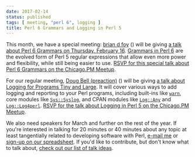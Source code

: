 ```yaml
---
date: 2017-02-14
status: published
tags: [ meeting, "perl 6", logging ]
title: Perl 6 Grammars and Logging in Perl 5
---
```


This month, we have a special meeting:
[brian d foy](https://www.effectiveperlprogramming.com) ([<i class="fa fa-twitter"></i>](http://twitter.com/briandfoy_perl)[<i class="fa fa-github"></i>](https://github.com/briandfoy)) will be giving [a
talk about Perl 6 Grammars on Thursday, February
16](https://www.meetup.com/ChicagoPM/events/237694944/). [Grammars in
Perl 6](https://docs.perl6.org/language/grammars) are the evolved form
of Perl 5 regular expressions that allow even more power and
flexibility, while still being easier to use. [RSVP for this special
talk about Perl 6 Grammars on the Chicago.PM
Meetup](https://www.meetup.com/ChicagoPM/events/237694944/).

For our regular meeting, [Doug Bell (preaction)](http://preaction.me) ([<i class="fa fa-twitter"></i>](http://twitter.com/preaction)[<i class="fa fa-github"></i>](https://github.com/preaction)) will
be giving [a talk about Logging for Programs Tiny and
Large](https://www.meetup.com/ChicagoPM/events/237417941/). It will
cover various ways to add logging and reporting to your Perl programs,
including built-ins like
[`warn`](http://perldoc.perl.org/functions/warn.html), core modules like
[`Sys::Syslog`](https://metacpan.org/pod/Sys::Syslog), and CPAN modules
like [`Log::Any`](https://metacpan.org/pod/Log::Any) and
[`Log::Log4perl`](http://mschilli.github.io/log4perl/). [RSVP for the
talk about Logging in Perl 5 on the Chicago.PM
Meetup](https://www.meetup.com/ChicagoPM/events/237417941/).

We also need speakers for March and further on the rest of the year. If
you're interested in talking for 20 minutes or 40 minutes about any
topic at least tangentially related to developing software with Perl,
[e-mail me](mailto:doug@preaction.me) or [sign-up on our
spreadsheet](https://docs.google.com/spreadsheets/d/13NUmlmW2bTlMHf8-waPKIlF69Cfv6msHnkfu9bAdsFA/edit).
If you'd like to contribute, but don't know what to talk about, [check
out our list of talk
ideas](https://docs.google.com/document/d/1FLJS2xUA4K1eMDL7kCUbY__zWuN62nRgorGxf4AOsK4/edit#heading=h.qxraadgh4vb4).
